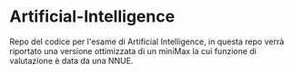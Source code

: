 # Artificial-Intelligence
Repo del codice per l'esame di Artificial Intelligence, in questa repo verrà riportato una versione ottimizzata di un miniMax la cui funzione di valutazione è data da una NNUE.
